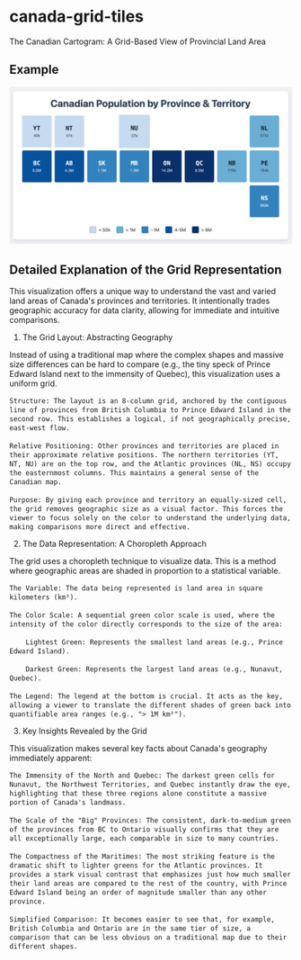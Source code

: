# canada-grid-tiles
The Canadian Cartogram: A Grid-Based View of Provincial Land Area

## Example
![Population Distribution](img/population.jpg)

## Detailed Explanation of the Grid Representation

This visualization offers a unique way to understand the vast and varied land areas of Canada's provinces and territories. It intentionally trades geographic accuracy for data clarity, allowing for immediate and intuitive comparisons.
1. The Grid Layout: Abstracting Geography

Instead of using a traditional map where the complex shapes and massive size differences can be hard to compare (e.g., the tiny speck of Prince Edward Island next to the immensity of Quebec), this visualization uses a uniform grid.

    Structure: The layout is an 8-column grid, anchored by the contiguous line of provinces from British Columbia to Prince Edward Island in the second row. This establishes a logical, if not geographically precise, east-west flow.

    Relative Positioning: Other provinces and territories are placed in their approximate relative positions. The northern territories (YT, NT, NU) are on the top row, and the Atlantic provinces (NL, NS) occupy the easternmost columns. This maintains a general sense of the Canadian map.

    Purpose: By giving each province and territory an equally-sized cell, the grid removes geographic size as a visual factor. This forces the viewer to focus solely on the color to understand the underlying data, making comparisons more direct and effective.

2. The Data Representation: A Choropleth Approach

The grid uses a choropleth technique to visualize data. This is a method where geographic areas are shaded in proportion to a statistical variable.

    The Variable: The data being represented is land area in square kilometers (km²).

    The Color Scale: A sequential green color scale is used, where the intensity of the color directly corresponds to the size of the area:

        Lightest Green: Represents the smallest land areas (e.g., Prince Edward Island).

        Darkest Green: Represents the largest land areas (e.g., Nunavut, Quebec).

    The Legend: The legend at the bottom is crucial. It acts as the key, allowing a viewer to translate the different shades of green back into quantifiable area ranges (e.g., "> 1M km²").

3. Key Insights Revealed by the Grid

This visualization makes several key facts about Canada's geography immediately apparent:

    The Immensity of the North and Quebec: The darkest green cells for Nunavut, the Northwest Territories, and Quebec instantly draw the eye, highlighting that these three regions alone constitute a massive portion of Canada's landmass.

    The Scale of the "Big" Provinces: The consistent, dark-to-medium green of the provinces from BC to Ontario visually confirms that they are all exceptionally large, each comparable in size to many countries.

    The Compactness of the Maritimes: The most striking feature is the dramatic shift to lighter greens for the Atlantic provinces. It provides a stark visual contrast that emphasizes just how much smaller their land areas are compared to the rest of the country, with Prince Edward Island being an order of magnitude smaller than any other province.

    Simplified Comparison: It becomes easier to see that, for example, British Columbia and Ontario are in the same tier of size, a comparison that can be less obvious on a traditional map due to their different shapes.
